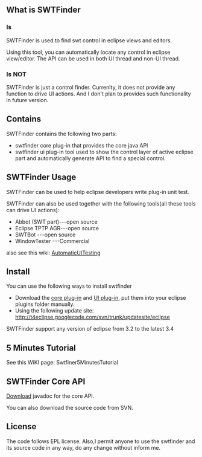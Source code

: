 ## What is SWTFinder ##

### Is ###
SWTFinder is used to find swt control in eclipse views and editors.

Using this tool, you can automatically locate any control in eclipse view/editor.
The API can be used in both UI thread and non-UI thread.

### Is NOT ###
SWTFinder is just a control finder. Currenlty, it does not provide any function to drive UI actions. And I don't plan to provides such functionality in future version.


## Contains ##
SWTFinder contains the following two parts:
  * swtfinder core plug-in that provides the core java API
  * swtfinder ui plug-in tool used to show the control layer of active eclipse part and automatically generate API to find a special control.

## SWTFinder Usage ##

SWTFinder can be used to help eclipse developers write plug-in unit test.

SWTFinder can also be used together with the following tools(all these tools can drive UI actions):
  * Abbot (SWT part)---open source
  * Eclipse TPTP AGR---open source
  * SWTBot          ---open source
  * WindowTester    ---Commercial

also see this wiki: [AutomaticUITesting](http://code.google.com/p/swtfinder/wiki/AutomaticUITesting)

## Install ##
You can use the following ways to install swtfinder
  * Download the [core plug-in](http://swtfinder.googlecode.com/files/com.googlecode.swtfinder.core_0.1.0.jar) and [UI plug-in](http://swtfinder.googlecode.com/files/com.googlecode.swtfinder.ui_0.1.0.jar),  put them into your eclipse plugins folder manually.
  * Using the following update site: http://t4eclipse.googlecode.com/svn/trunk/updatesite/eclipse


SWTFinder support any version of eclipse from  3.2 to the latest 3.4

## 5 Minutes Tutorial ##
See this WiKI page: Swtfiner5MinutesTutorial


## SWTFinder Core API ##
[Download](http://swtfinder.googlecode.com/files/SWTFinderAPI.zip) javadoc for the core API.

You can also download the source code from SVN.


## License ##
The code follows EPL license.
Also,I permit anyone to use the swtfinder and its source code in any way, do any change without inform me.